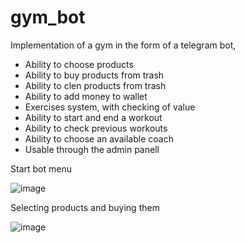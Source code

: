 # gym_bot

Implementation of a gym in the form of a telegram bot, 

* Ability to choose products
* Ability to buy products from trash
* Ability to clen products from trash
* Ability to add money to wallet
* Exercises system, with checking of value
* Ability to start and end a workout
* Ability to check previous workouts
* Ability to choose an available coach
* Usable through the admin panell


Start bot menu


 ![image](https://user-images.githubusercontent.com/84539797/213679582-b561159e-07d9-48b8-b342-d44cd14ac114.png)


Selecting products and buying them

![image](https://user-images.githubusercontent.com/84539797/213680568-167136dc-f03c-4691-934e-71405bfec0f5.png)
